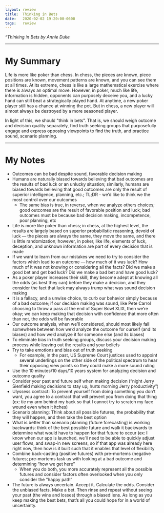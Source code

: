 ```yaml
---
layout: review
title:  Thinking in Bets
date:   2020-02-02 19:20:00-0600
tags:   review
---
```


_“Thinking in Bets by Annie Duke_

---

# My Summary

Life is more like poker than chess. In chess, the pieces are known, piece positions are known, movement patterns are known, and you can see them at all times. At its extreme, chess is like a large mathematical exercise where there is always an optimal move. However, in poker, much like life, information is hidden, opponents can purposely deceive you, and a lucky hand can still beat a strategically played hand. At anytime, a new poker player still has a chance at winning the pot. But in chess, a new player will almost always be destroyed by a more seasoned player.

In light of this, we should "think in bets". That is, we should weigh outcome and decision quality separately, find truth seeking groups that purposefully engage and express opposing viewpoints to find the truth, and practice sound, scenario planning.

---

# My Notes

- Outcomes can be bad despite sound, favorable decision making
- Humans are naturally biased towards believing that bad outcomes are the results of bad luck or an unlucky situation; similarly, humans are biased towards believing that good outcomes are only the result of superior intelligence, planning, etc.; TL;DR - we’d like to think we the most control over our outcomes
  - The same bias is true, in reverse, when we analyze others choices; good outcomes are the result of favorable position and luck; bad outcomes must be because bad decision making, incompetence, poor planning, etc
- Life is more like poker than chess; in chess, at the highest level, the results are largely based on superior probabilistic reasoning, devoid of luck — the pieces are always the same, they move the same, and there is little randomization; however, in poker, like life, elements of luck, deception, and unknown information are part of every decision that is made
- If we want to learn from our mistakes we need to try to consider the factors which lead to an outcome — how much of it was luck? How much of it was not knowing or considering all the facts? Did we make a good bet and get bad luck? Did we make a bad bet and have good luck?
- As a poker player increases their skill, they become adept at knowing all the odds (as best they can) before they make a decision, and they consider the fact that luck may always trump what was sound decision making
- It is a fallacy, and a unwise choice, to curb our behavior simply because of a bad outcome; if our decision making was sound, like Pete Carrol choosing to throw a pass at the end of Super Bowl XLIX, then we’re okay; we can keep making that decision with confidence that more often than not, the odds will be favorable
- Our outcome analysis, when we’ll considered, should most likely fall somewhere between how we’d analyze the outcome for ourself (and its biases) and how we’d analyze it for someone else (and its biases)
- To eliminate bias in truth seeking groups, discuss your decision making process while leaving out the results and your beliefs
- Try to take emotions and bias out of truth seeking
  - For example, in the past, US Supreme Court justices used to appoint several underlings on the other side of the political spectrum to hear their opposing view points so they could make a more sound ruling
- Use the 10 minutes/10 days/10 years system for analyzing decision and outcome quality
- Consider your past and future self when making decision (“night Jerry Sienfield making decisions to stay up, hurts morning Jerry productivity”)
- Ulyssess contract: To prevent yourself from doing something you don’t want, you agree to a contract that will prevent you from doing that thing (ex: tie my arm behind my back so that I cannot try to scratch my face wound even when it itches)
- Scenario planning: Think about all possible futures, the probability that they will happen, and then take the best option
- What is better than scenario planning (future forecasting) is working backwards: think of the best possible future and walk it backwards to determine what would have to happen for that future to occur (ex: I know when our app is launched, we’ll need to be able to quickly adjust user flows, and swap-in new screens, so if that app was already here right now, then how is it built such that it enables that level of flexibility
- Combine back-casting (positive futures) with pre-mortems (negative futures; pre-mortems task us with looking at a bad outcome and determining “how we get here”
  - When you do both, you more accurately represent all the possible futures and consider factors often overlooked when you only consider the “happy path”
- The future is always uncertain. Accept it. Calculate the odds. Consider the unbiased facts. Make a bet. Then rinse and repeat without seeing your past (the wins and losses) through a biased lens. As long as you keep making the best bets, that’s all you could hope for in a world of uncertainty.
